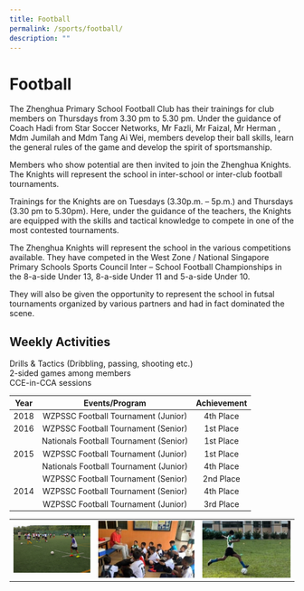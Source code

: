 ```yaml
---
title: Football
permalink: /sports/football/
description: ""
---
```

# Football

The Zhenghua Primary School Football Club has their trainings for club members on Thursdays from 3.30 pm to 5.30 pm. Under the guidance of Coach Hadi from Star Soccer Networks, Mr Fazli, Mr Faizal, Mr Herman , Mdm Jumilah and Mdm Tang Ai Wei, members develop their ball skills, learn the general rules of the game and develop the spirit of sportsmanship.

  

Members who show potential are then invited to join the Zhenghua Knights. The Knights will represent the school in inter-school or inter-club football tournaments.

  

Trainings for the Knights are on Tuesdays (3.30p.m. – 5p.m.) and Thursdays (3.30 pm to 5.30pm). Here, under the guidance of the teachers, the Knights are equipped with the skills and tactical knowledge to compete in one of the most contested tournaments.

  

The Zhenghua Knights will represent the school in the various competitions available. They have competed in the West Zone / National Singapore Primary Schools Sports Council Inter – School Football Championships in the 8-a-side Under 13, 8-a-side Under 11 and 5-a-side Under 10.

  

They will also be given the opportunity to represent the school in futsal tournaments organized by various partners and had in fact dominated the scene.

  

Weekly Activities
-----------------

Drills & Tactics (Dribbling, passing, shooting etc.)     
2-sided games among members     
CCE-in-CCA sessions


| Year |             Events/Program             | Achievement |
|:----:|:--------------------------------------:|:-----------:|
| 2018 |   WZPSSC Football Tournament (Junior)  |  4th Place  |
| 2016 |   WZPSSC Football Tournament (Senior)  |  1st Place  |
|      | Nationals Football Tournament (Senior) |  1st Place  |
| 2015 |   WZPSSC Football Tournament (Junior)  |  1st Place  |
|      | Nationals Football Tournament (Junior) |  4th Place  |
|      |   WZPSSC Football Tournament (Senior)  |  2nd Place  |
| 2014 |   WZPSSC Football Tournament (Senior)  |  4th Place  |
|      |   WZPSSC Football Tournament (Junior)  |  3rd Place  |


|   |   |   |
|:-:|:-:|:-:|
| ![](/images/ZHPS%20Experience/Sports/Football_1.png)   |  ![](/images/ZHPS%20Experience/Sports/Football_2.jpg)   |    ![](/images/ZHPS%20Experience/Sports/Football_3.jpg)     |